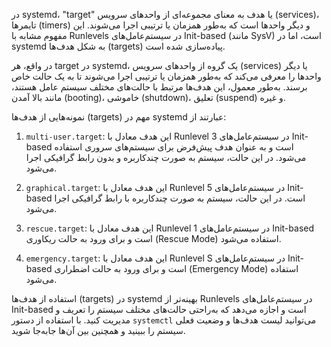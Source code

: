 در systemd، "target" یا هدف به معنای مجموعه‌ای از واحدهای سرویس (services)، تایمرها (timers) و دیگر واحدها است که به‌طور همزمان یا ترتیبی اجرا می‌شوند. این مفهوم مشابه با Runlevels در سیستم‌عامل‌های Init-based (مانند SysV) است، اما در systemd به شکل هدف‌ها (targets) پیاده‌سازی شده است.

در واقع، هر target در systemd، یک گروه از واحدهای سرویس (services) یا دیگر واحدها را معرفی می‌کند که به‌طور همزمان یا ترتیبی اجرا می‌شوند تا به یک حالت خاص برسند. به‌طور معمول، این هدف‌ها مرتبط با حالت‌های مختلف سیستم عامل هستند، مانند بالا آمدن (booting)، خاموشی (shutdown)، تعلیق (suspend) و غیره.

نمونه‌هایی از هدف‌ها (targets) مهم در systemd عبارتند از:

1. `multi-user.target`: این هدف معادل با Runlevel 3 در سیستم‌عامل‌های Init-based است و به عنوان هدف پیش‌فرض برای سیستم‌های سروری استفاده می‌شود. در این حالت، سیستم به صورت چندکاربره و بدون رابط گرافیکی اجرا می‌شود.

2. `graphical.target`: این هدف معادل با Runlevel 5 در سیستم‌عامل‌های Init-based است. در این حالت، سیستم به صورت چندکاربره با رابط گرافیکی اجرا می‌شود.

3. `rescue.target`: این هدف معادل با Runlevel 1 در سیستم‌عامل‌های Init-based است و برای ورود به حالت ریکاوری (Rescue Mode) استفاده می‌شود.

4. `emergency.target`: این هدف معادل با Runlevel S در سیستم‌عامل‌های Init-based است و برای ورود به حالت اضطراری (Emergency Mode) استفاده می‌شود.

استفاده از هدف‌ها (targets) در systemd بهینه‌تر از Runlevels در سیستم‌عامل‌های Init-based است و اجازه می‌دهد که به‌راحتی حالت‌های مختلف سیستم را تعریف و مدیریت کنید. با استفاده از دستور `systemctl` می‌توانید لیست هدف‌ها و وضعیت فعلی سیستم را ببینید و همچنین بین آن‌ها جابه‌جا شوید.

